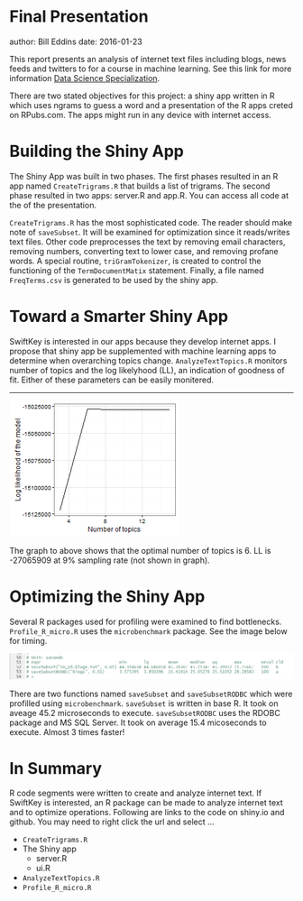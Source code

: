 Final Presentation
========================================================
author: Bill Eddins
date: 2016-01-23

This report presents an analysis of internet text files including blogs, news feeds and twitters to for a course in machine learning. See this link for more information [Data Science Specialization](https://www.coursera.org/specialization/jhudatascience/1?utm_source=catalog).  

There are two stated objectives for this project: a shiny app written in R which uses ngrams to guess a word and a presentation of the R apps creted on RPubs.com. The apps might run in any device with internet access. 

Building the Shiny App
========================================================
The Shiny App was built in two phases. The first phases resulted in an R app named `CreateTrigrams.R` that builds a list of trigrams. The second phase resulted in two apps: server.R and app.R. You can access all code at the of the presentation. 

`CreateTrigrams.R` has the most sophisticated code. The reader should make note of `saveSubset`. It will be examined for optimization since it reads/writes text files. Other code preprocesses the text by removing email characters, removing numbers, converting text to lower case, and removing profane words. A special routine, `triGramTokenizer`, is created to control the functioning of the `TermDocumentMatix` statement. Finally, a file named `FreqTerms.csv` is generated to be used by the shiny app.  

Toward a Smarter Shiny App
========================================================
SwiftKey is interested in our apps because they develop internet apps. I propose that shiny app be supplemented with machine learning apps to determine when overarching topics change. `AnalyzeTextTopics.R` monitors number of topics and the log likelyhood (LL), an indication of goodness of fit. Either of these parameters can be easily monitered.  

***
![alt text](Topics.png)

The graph to above shows that the optimal number of topics is 6. LL is -27065909 at 9% sampling rate (not shown in graph).  

Optimizing the Shiny App
========================================================
Several R packages used for profiling were examined to find bottlenecks. `Profile_R_micro.R` uses the `microbenchmark` package. See the image below for timing.

![alt text](saveSubsetTiming.png)

There are two functions named `saveSubset` and `saveSubsetRODBC` which were profilled using `microbenchmark`.  `saveSubset` is written in base R. It took on aveage 45.2 microseconds to execute. `saveSubsetRODBC` uses the RDOBC package and MS SQL Server. It took on average 15.4 micoseconds to execute. Almost 3 times faster!

In Summary
========================================================
R code segments were written to create and analyze internet text. If SwiftKey is interested, an R package can be made to analyze internet text and to optimize operations. Following are links to the code on shiny.io and github. You may need to right click the url and select ...

- `CreateTrigrams.R`  
- The Shiny app  
  - server.R  
  - ui.R  
- `AnalyzeTextTopics.R`  
- `Profile_R_micro.R`  
